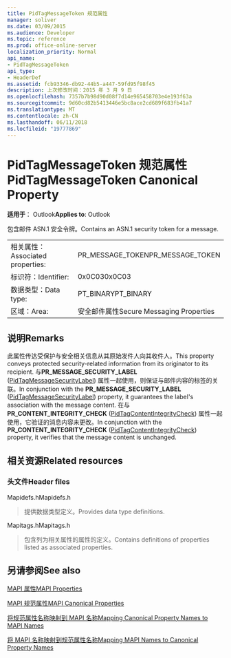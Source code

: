 ```yaml
---
title: PidTagMessageToken 规范属性
manager: soliver
ms.date: 03/09/2015
ms.audience: Developer
ms.topic: reference
ms.prod: office-online-server
localization_priority: Normal
api_name:
- PidTagMessageToken
api_type:
- HeaderDef
ms.assetid: fcb93346-db92-44b5-a447-59fd95f98f45
description: 上次修改时间：2015 年 3 月 9 日
ms.openlocfilehash: 7357b7b98d90d08f7d14e965458703e4e193f63a
ms.sourcegitcommit: 9d60cd82b5413446e5bc8ace2cd689f683fb41a7
ms.translationtype: MT
ms.contentlocale: zh-CN
ms.lasthandoff: 06/11/2018
ms.locfileid: "19777869"
---
```

# <a name="pidtagmessagetoken-canonical-property"></a><span data-ttu-id="bfc5a-103">PidTagMessageToken 规范属性</span><span class="sxs-lookup"><span data-stu-id="bfc5a-103">PidTagMessageToken Canonical Property</span></span>

  
  
<span data-ttu-id="bfc5a-104">**适用于**： Outlook</span><span class="sxs-lookup"><span data-stu-id="bfc5a-104">**Applies to**: Outlook</span></span> 
  
<span data-ttu-id="bfc5a-105">包含邮件 ASN.1 安全令牌。</span><span class="sxs-lookup"><span data-stu-id="bfc5a-105">Contains an ASN.1 security token for a message.</span></span>
  
|||
|:-----|:-----|
|<span data-ttu-id="bfc5a-106">相关属性：</span><span class="sxs-lookup"><span data-stu-id="bfc5a-106">Associated properties:</span></span>  <br/> |<span data-ttu-id="bfc5a-107">PR_MESSAGE_TOKEN</span><span class="sxs-lookup"><span data-stu-id="bfc5a-107">PR_MESSAGE_TOKEN</span></span>  <br/> |
|<span data-ttu-id="bfc5a-108">标识符：</span><span class="sxs-lookup"><span data-stu-id="bfc5a-108">Identifier:</span></span>  <br/> |<span data-ttu-id="bfc5a-109">0x0C03</span><span class="sxs-lookup"><span data-stu-id="bfc5a-109">0x0C03</span></span>  <br/> |
|<span data-ttu-id="bfc5a-110">数据类型：</span><span class="sxs-lookup"><span data-stu-id="bfc5a-110">Data type:</span></span>  <br/> |<span data-ttu-id="bfc5a-111">PT_BINARY</span><span class="sxs-lookup"><span data-stu-id="bfc5a-111">PT_BINARY</span></span>  <br/> |
|<span data-ttu-id="bfc5a-112">区域：</span><span class="sxs-lookup"><span data-stu-id="bfc5a-112">Area:</span></span>  <br/> |<span data-ttu-id="bfc5a-113">安全邮件属性</span><span class="sxs-lookup"><span data-stu-id="bfc5a-113">Secure Messaging Properties</span></span>  <br/> |
   
## <a name="remarks"></a><span data-ttu-id="bfc5a-114">说明</span><span class="sxs-lookup"><span data-stu-id="bfc5a-114">Remarks</span></span>

<span data-ttu-id="bfc5a-115">此属性传达受保护与安全相关信息从其原始发件人向其收件人。</span><span class="sxs-lookup"><span data-stu-id="bfc5a-115">This property conveys protected security-related information from its originator to its recipient.</span></span> <span data-ttu-id="bfc5a-116">与**PR_MESSAGE_SECURITY_LABEL** ([PidTagMessageSecurityLabel](pidtagmessagesecuritylabel-canonical-property.md)) 属性一起使用，则保证与邮件内容的标签的关联。</span><span class="sxs-lookup"><span data-stu-id="bfc5a-116">In conjunction with the **PR_MESSAGE_SECURITY_LABEL** ([PidTagMessageSecurityLabel](pidtagmessagesecuritylabel-canonical-property.md)) property, it guarantees the label's association with the message content.</span></span> <span data-ttu-id="bfc5a-117">在与**PR_CONTENT_INTEGRITY_CHECK** ([PidTagContentIntegrityCheck](pidtagcontentintegritycheck-canonical-property.md)) 属性一起使用，它验证的消息内容未更改。</span><span class="sxs-lookup"><span data-stu-id="bfc5a-117">In conjunction with the **PR_CONTENT_INTEGRITY_CHECK** ([PidTagContentIntegrityCheck](pidtagcontentintegritycheck-canonical-property.md)) property, it verifies that the message content is unchanged.</span></span>
  
## <a name="related-resources"></a><span data-ttu-id="bfc5a-118">相关资源</span><span class="sxs-lookup"><span data-stu-id="bfc5a-118">Related resources</span></span>

### <a name="header-files"></a><span data-ttu-id="bfc5a-119">头文件</span><span class="sxs-lookup"><span data-stu-id="bfc5a-119">Header files</span></span>

<span data-ttu-id="bfc5a-120">Mapidefs.h</span><span class="sxs-lookup"><span data-stu-id="bfc5a-120">Mapidefs.h</span></span>
  
> <span data-ttu-id="bfc5a-121">提供数据类型定义。</span><span class="sxs-lookup"><span data-stu-id="bfc5a-121">Provides data type definitions.</span></span>
    
<span data-ttu-id="bfc5a-122">Mapitags.h</span><span class="sxs-lookup"><span data-stu-id="bfc5a-122">Mapitags.h</span></span>
  
> <span data-ttu-id="bfc5a-123">包含列为相关属性的属性的定义。</span><span class="sxs-lookup"><span data-stu-id="bfc5a-123">Contains definitions of properties listed as associated properties.</span></span>
    
## <a name="see-also"></a><span data-ttu-id="bfc5a-124">另请参阅</span><span class="sxs-lookup"><span data-stu-id="bfc5a-124">See also</span></span>



[<span data-ttu-id="bfc5a-125">MAPI 属性</span><span class="sxs-lookup"><span data-stu-id="bfc5a-125">MAPI Properties</span></span>](mapi-properties.md)
  
[<span data-ttu-id="bfc5a-126">MAPI 规范属性</span><span class="sxs-lookup"><span data-stu-id="bfc5a-126">MAPI Canonical Properties</span></span>](mapi-canonical-properties.md)
  
[<span data-ttu-id="bfc5a-127">将规范属性名称映射到 MAPI 名称</span><span class="sxs-lookup"><span data-stu-id="bfc5a-127">Mapping Canonical Property Names to MAPI Names</span></span>](mapping-canonical-property-names-to-mapi-names.md)
  
[<span data-ttu-id="bfc5a-128">将 MAPI 名称映射到规范属性名称</span><span class="sxs-lookup"><span data-stu-id="bfc5a-128">Mapping MAPI Names to Canonical Property Names</span></span>](mapping-mapi-names-to-canonical-property-names.md)

